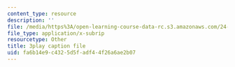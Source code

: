 ```yaml
---
content_type: resource
description: ''
file: /media/https%3A/open-learning-course-data-rc.s3.amazonaws.com/24-912-black-matters-introduction-to-black-studies-spring-2017/fa6b14e9c4325d5fadf44f26a6ae2b07_o4xIlEt71Pw.vtt
file_type: application/x-subrip
resourcetype: Other
title: 3play caption file
uid: fa6b14e9-c432-5d5f-adf4-4f26a6ae2b07
---
```

